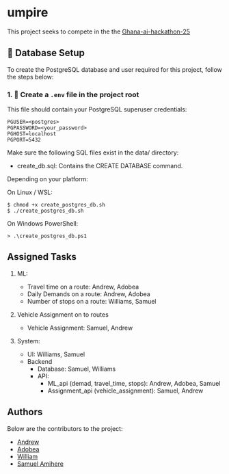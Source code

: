 # umpire
This project seeks to compete in the the [Ghana-ai-hackathon-25](https://github.com/Bridge-Labs-Tech/ghana-ai-hackathon-25)




## 🔧 Database Setup

To create the PostgreSQL database and user required for this project, follow the steps below:

### 1. 📄 Create a `.env` file in the project root

This file should contain your PostgreSQL superuser credentials:

```env
PGUSER=<postgres>
PGPASSWORD=<your_password>
PGHOST=localhost
PGPORT=5432
```

Make sure the following SQL files exist in the data/ directory:
- create_db.sql: Contains the CREATE DATABASE command.

Depending on your platform:

On Linux / WSL:
```
$ chmod +x create_postgres_db.sh
$ ./create_postgres_db.sh
```
On Windows PowerShell:
```
> .\create_postgres_db.ps1
```
## Assigned Tasks

1. ML:
    - Travel time on a route: Andrew, Adobea
    - Daily Demands on a route: Andrew, Adobea
    - Number of stops on a route: Williams, Samuel

2. Vehicle Assignment on to routes
    - Vehicle Assignment: Samuel, Andrew
3. System:
    - UI: Williams, Samuel
    - Backend
        - Database: Samuel, Williams
        - API:
            - ML_api (demad, travel_time, stops): Andrew, Adobea, Samuel
            - Assignment_api (vehicle_assignment): Samuel, Andrew




## Authors
Below are the contributors to the project:

- [Andrew](https://github.com/kojomensahonums)
- [Adobea]()
- [William]()
- [Samuel Amihere](https://github.com/SamuelAmihere)